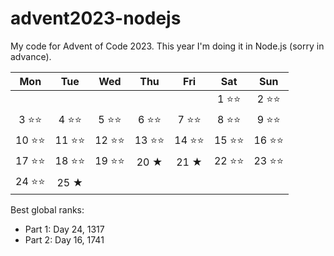 # advent2023-nodejs

My code for Advent of Code 2023.
This year I'm doing it in Node.js (sorry in advance).

|Mon|Tue|Wed|Thu|Fri|Sat|Sun|
|:-:|:-:|:-:|:-:|:-:|:-:|:-:|
| | | | | |1 ⭐⭐|2 ⭐⭐|
|3 ⭐⭐|4 ⭐⭐|5 ⭐⭐|6 ⭐⭐|7 ⭐⭐|8 ⭐⭐|9 ⭐⭐|
|10 ⭐⭐|11 ⭐⭐|12 ⭐⭐|13 ⭐⭐|14 ⭐⭐|15 ⭐⭐|16 ⭐⭐|
|17 ⭐⭐|18 ⭐⭐|19 ⭐⭐|20 ★|21 ★|22 ⭐⭐|23 ⭐⭐|
|24 ⭐⭐|25 ★| | | | | |

Best global ranks:
- Part 1: Day 24, 1317
- Part 2: Day 16, 1741
